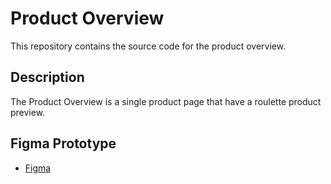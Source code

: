 # Product Overview

This repository contains the source code for the product overview.

## Description

The Product Overview is a single product page that have a roulette product preview.

## Figma Prototype

- [Figma](https://www.figma.com/proto/J2NEM5qSpKi8cVer0PzqCo/SmartAnimate1?type=design&node-id=24-33&scaling=scale-down&page-id=12%3A52&starting-point-node-id=22%3A9)
